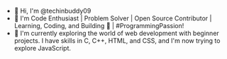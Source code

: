 - 👋 Hi, I'm @techinbuddy09
- 👀 I'm Code Enthusiast | Problem Solver | Open Source Contributor | Learning, Coding, and Building 🚀 | #ProgrammingPassion!
- 🌱 I'm currently exploring the world of web development with beginner projects. I have skills in C, C++, HTML, and CSS, and I'm now trying to explore JavaScript.

<!---
techinbuddy09/techinbuddy09 is a ✨ special ✨ repository because its `README.md` (this file) appears on your GitHub profile.
You can click the Preview link to take a look at your changes.
--->
